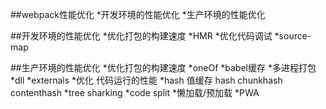 ##webpack性能优化
 *开发环境的性能优化
 *生产环境的性能优化
 
##开发环境的性能优化
 *优化打包的构建速度
   *HMR
 *优化代码调试
   *source-map 
  
##生产环境的性能优化
 *优化打包的构建速度
   *oneOf 
   *babel缓存
   *多进程打包
   *dll
   *externals
 *优化 代码运行的性能
   *hash 值缓存 hash chunkhash contenthash
   *tree sharking 
   *code split
   *懒加载/预加载
   *PWA